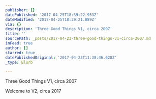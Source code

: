 ```yaml
---
publisher: {}
datePublished: '2017-04-25T18:39:22.953Z'
dateModified: '2017-04-25T18:39:21.889Z'
via: {}
description: 'Three Good Things V1, circa 2007'
title: ''
sourcePath: _posts/2017-04-23-three-good-things-v1-circa-2007.md
inFeed: true
author: []
starred: true
datePublishedOriginal: '2017-04-23T11:38:46.628Z'
_type: Blurb

---
```

Three Good Things V1, circa 2007

Welcome to V2, circa 2017